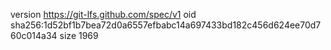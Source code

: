 version https://git-lfs.github.com/spec/v1
oid sha256:1d52bf1b7bea72d0a6557efbabc14a697433bd182c456d624ee70d760c014a34
size 1969
